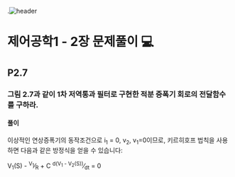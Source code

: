 .![header](https://capsule-render.vercel.app/api?type=wave&color=auto&height=300&section=header&text=Control-Systems-Engineering&fontSize=30)




#  제어공학1 - 2장 문제풀이 :computer: 



## P2.7 
### 그림 2.7과 같이 1차 저역통과 필터로 구현한 적분 증폭기 회로의 전달함수를 구하라.
#### 풀이

이상적인 연상증폭기의 동작조건으로 i<sub>1</sub> = 0, v<sub>2</sub>, v<sub>1</sub>=0이므로, 키르히호프 법칙을 사용하면 다음과 같은 방정식을 얻을 수 있습니다:

V<sub>1</sub>(S) - <sup>V<sub>1</sub></sup>&frasl;<sub>R</sub> + C <sup>d(V<sub>1</sub> - V<sub>2</sub>(S))</sup>&frasl;<sub>dt</sub> = 0


